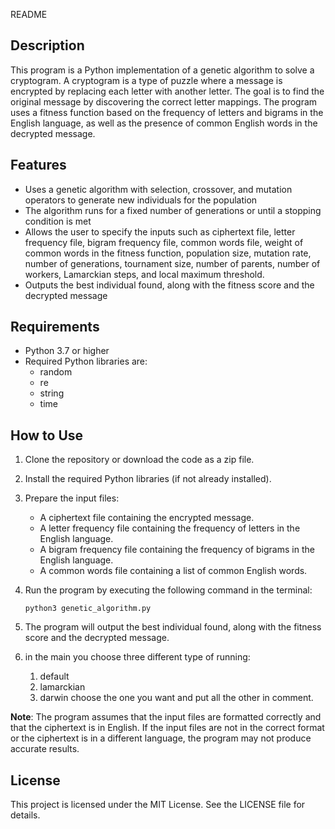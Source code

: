 README

## Description
This program is a Python implementation of a genetic algorithm to solve a cryptogram. A cryptogram is a type of puzzle where a message is encrypted by replacing each letter with another letter. The goal is to find the original message by discovering the correct letter mappings. The program uses a fitness function based on the frequency of letters and bigrams in the English language, as well as the presence of common English words in the decrypted message.

## Features
- Uses a genetic algorithm with selection, crossover, and mutation operators to generate new individuals for the population
- The algorithm runs for a fixed number of generations or until a stopping condition is met
- Allows the user to specify the inputs such as ciphertext file, letter frequency file, bigram frequency file, common words file, weight of common words in the fitness function, population size, mutation rate, number of generations, tournament size, number of parents, number of workers, Lamarckian steps, and local maximum threshold.
- Outputs the best individual found, along with the fitness score and the decrypted message

## Requirements
- Python 3.7 or higher
- Required Python libraries are: 
  - random
  - re
  - string
  - time

## How to Use
1. Clone the repository or download the code as a zip file.
2. Install the required Python libraries (if not already installed).
3. Prepare the input files: 
    - A ciphertext file containing the encrypted message.
    - A letter frequency file containing the frequency of letters in the English language.
    - A bigram frequency file containing the frequency of bigrams in the English language.
    - A common words file containing a list of common English words.
4. Run the program by executing the following command in the terminal:
   ```
   python3 genetic_algorithm.py
   ```
6. The program will output the best individual found, along with the fitness score and the decrypted message.

7. in the main you choose three different type of running:
    1. default
    2. lamarckian
    3. darwin
    choose the one you want and put all the other in comment.

**Note**: The program assumes that the input files are formatted correctly and that the ciphertext is in English. If the input files are not in the correct format or the ciphertext is in a different language, the program may not produce accurate results.

## License
This project is licensed under the MIT License. See the LICENSE file for details.
